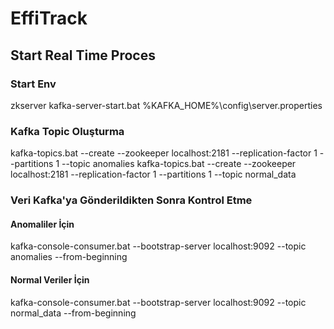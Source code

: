 # EffiTrack
## Start Real Time Proces
### Start Env
zkserver
kafka-server-start.bat %KAFKA_HOME%\config\server.properties
### Kafka Topic Oluşturma
kafka-topics.bat --create --zookeeper localhost:2181 --replication-factor 1 --partitions 1 --topic anomalies
kafka-topics.bat --create --zookeeper localhost:2181 --replication-factor 1 --partitions 1 --topic normal_data
###  Veri Kafka'ya Gönderildikten Sonra Kontrol Etme
#### Anomaliler İçin
kafka-console-consumer.bat --bootstrap-server localhost:9092 --topic anomalies --from-beginning
#### Normal Veriler İçin
kafka-console-consumer.bat --bootstrap-server localhost:9092 --topic normal_data --from-beginning
